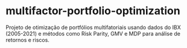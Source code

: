 # multifactor-portfolio-optimization
Projeto de otimização de portfólios multifatoriais usando dados do IBX (2005-2021) e métodos como Risk Parity, GMV e MDP para análise de retornos e riscos.

